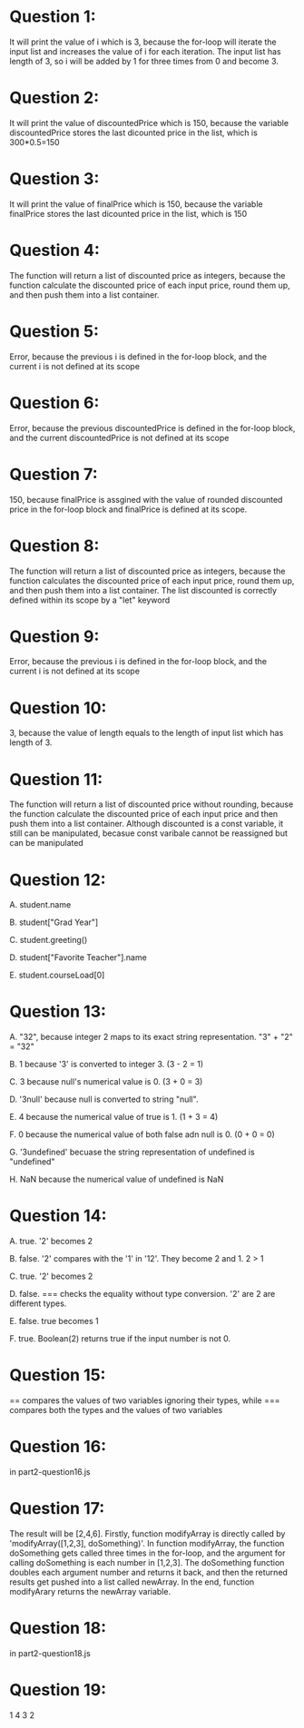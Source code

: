# Question 1:

It will print the value of i which is 3, because the for-loop will iterate the input list and increases the value of i for each iteration. The input list has length of 3, so i will be added by 1 for three times from 0 and become 3.

# Question 2:

It will print the value of discountedPrice which is 150, because the variable discountedPrice stores the last dicounted price in the list, which is 300*0.5=150

# Question 3:

It will print the value of finalPrice which is 150, because the variable finalPrice stores the last dicounted price in the list, which is 150

# Question 4:

The function will return a list of discounted price as integers, because the function calculate the discounted price of each input price, round them up, and then push them into a list container.

# Question 5:

Error, because the previous i is defined in the for-loop block, and the current i is not defined at its scope

# Question 6:

Error, because the previous discountedPrice is defined in the for-loop block, and the current discountedPrice is not defined at its scope

# Question 7:

150, because finalPrice is assgined with the value of rounded discounted price in the for-loop block and finalPrice is defined at its scope.

# Question 8:

The function will return a list of discounted price as integers, because the function calculates the discounted price of each input price, round them up, and then push them into a list container. The list discounted is correctly defined within its scope by a "let" keyword

# Question 9:

Error, because the previous i is defined in the for-loop block, and the current i is not defined at its scope

# Question 10:

3, because the value of length equals to the length of input list which has length of 3.

# Question 11:

The function will return a list of discounted price without rounding, because the function calculate the discounted price of each input price and then push them into a list container. Although discounted is a const variable, it still can be manipulated, becasue const varibale cannot be reassigned but can be manipulated 

# Question 12:

A. student.name

B. student["Grad Year"]

C. student.greeting()

D. student["Favorite Teacher"].name

E. student.courseLoad[0]

# Question 13:

A. "32", because integer 2 maps to its exact string representation. "3" + "2" = "32"

B. 1 because '3' is converted to integer 3. (3 - 2 = 1)

C. 3 because null's numerical value is 0. (3 + 0 = 3)

D. '3null' because null is converted to string "null".

E. 4 because the numerical value of true is 1. (1 + 3 = 4)

F. 0 because the numerical value of both false adn null is 0. (0 + 0 = 0)

G. '3undefined' becuase the string representation of undefined is "undefined"

H. NaN because the numerical value of undefined is NaN 

# Question 14:

A. true. '2' becomes 2

B. false. '2' compares with the '1' in '12'. They become 2 and 1. 2 > 1

C. true. '2' becomes 2

D. false. === checks the equality without type conversion. '2' are 2 are different types.

E. false. true becomes 1

F. true. Boolean(2) returns true if the input number is not 0.

# Question 15:

== compares the values of two variables ignoring their types, while === compares both the types and the values of two variables

# Question 16:

in part2-question16.js

# Question 17:

The result will be [2,4,6]. Firstly, function modifyArray is directly called by 'modifyArray([1,2,3], doSomething)'. In function modifyArray, the function doSomething gets called three times in the for-loop, and the argument for calling doSomething is each number in [1,2,3]. The doSomething function doubles each argument number and returns it back, and then the returned results get pushed into a list called newArray. In the end, function modifyArary returns the newArray variable.

# Question 18:

in part2-question18.js

# Question 19:

1 4 3 2
